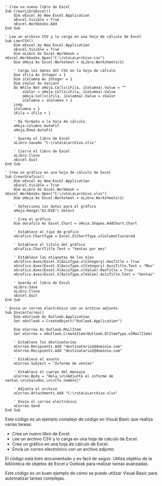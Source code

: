 ```visual basic
' Crea un nuevo libro de Excel
Sub CrearLibroExcel()
    Dim oExcel As New Excel.Application
    oExcel.Visible = True
    oExcel.Workbooks.Add
End Sub

' Lee un archivo CSV y lo carga en una hoja de cálculo de Excel
Sub LeerCSV()
    Dim oExcel As New Excel.Application
    oExcel.Visible = True
    Dim oLibro As Excel.Workbook = oExcel.Workbooks.Open("C:\ruta\a\archivo.csv")
    Dim oHoja As Excel.Worksheet = oLibro.Worksheets(1)

    ' Carga los datos del CSV en la hoja de cálculo
    Dim iFila As Integer = 1
    Dim iColumna As Integer = 1
    Dim sValor As Variant
    Do While Not oHoja.Cells(iFila, iColumna).Value = ""
        sValor = oHoja.Cells(iFila, iColumna).Value
        oHoja.Cells(iFila, iColumna).Value = sValor
        iColumna = iColumna + 1
    Loop
    iColumna = 1
    iFila = iFila + 1

    ' Da formato a la hoja de cálculo
    oHoja.Columns.AutoFit
    oHoja.Rows.AutoFit

    ' Guarda el libro de Excel
    oLibro.SaveAs "C:\ruta\a\archivo.xlsx"

    ' Cierra el libro de Excel
    oLibro.Close
    oExcel.Quit
End Sub

' Crea un gráfico en una hoja de cálculo de Excel
Sub CrearGrafico()
    Dim oExcel As New Excel.Application
    oExcel.Visible = True
    Dim oLibro As Excel.Workbook = oExcel.Workbooks.Open("C:\ruta\a\archivo.xlsx")
    Dim oHoja As Excel.Worksheet = oLibro.Worksheets(1)

    ' Selecciona los datos para el gráfico
    oHoja.Range("A1:D10").Select

    ' Crea el gráfico
    Dim oGrafico As Excel.Chart = oHoja.Shapes.AddChart.Chart

    ' Establece el tipo de gráfico
    oGrafico.ChartType = Excel.XlChartType.xlColumnClustered

    ' Establece el título del gráfico
    oGrafico.ChartTitle.Text = "Ventas por mes"

    ' Establece las etiquetas de los ejes
    oGrafico.Axes(Excel.XlAxisType.xlCategory).HasTitle = True
    oGrafico.Axes(Excel.XlAxisType.xlCategory).AxisTitle.Text = "Mes"
    oGrafico.Axes(Excel.XlAxisType.xlValue).HasTitle = True
    oGrafico.Axes(Excel.XlAxisType.xlValue).AxisTitle.Text = "Ventas"

    ' Guarda el libro de Excel
    oLibro.Save
    oLibro.Close
    oExcel.Quit
End Sub

' Envía un correo electrónico con un archivo adjunto
Sub EnviarCorreo()
    Dim oOutlook As Outlook.Application
    Set oOutlook = CreateObject("Outlook.Application")

    Dim oCorreo As Outlook.MailItem
    Set oCorreo = oOutlook.CreateItem(Outlook.OlItemType.olMailItem)

    ' Establece los destinatarios
    oCorreo.Recipients.Add "destinatario1@dominio.com"
    oCorreo.Recipients.Add "destinatario2@dominio.com"

    ' Establece el asunto
    oCorreo.Subject = "Informe de ventas"

    ' Establece el cuerpo del mensaje
    oCorreo.Body = "Hola,\n\nAdjunto el informe de ventas.\n\nSaludos,\n\n[Tu nombre]"

    ' Adjunta el archivo
    oCorreo.Attachments.Add "C:\ruta\a\archivo.xlsx"

    ' Envía el correo electrónico
    oCorreo.Send
End Sub
```

Este código es un ejemplo complejo de código en Visual Basic que realiza varias tareas:

* Crea un nuevo libro de Excel.
* Lee un archivo CSV y lo carga en una hoja de cálculo de Excel.
* Crea un gráfico en una hoja de cálculo de Excel.
* Envía un correo electrónico con un archivo adjunto.

El código está bien documentado y es fácil de seguir. Utiliza objetos de la biblioteca de objetos de Excel y Outlook para realizar tareas avanzadas.

Este código es un buen ejemplo de cómo se puede utilizar Visual Basic para automatizar tareas complejas.